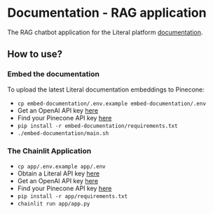 # Documentation - RAG application

The RAG chatbot application for the Literal platform [documentation](https://docs.getliteral.ai/introduction).

## How to use?

### Embed the documentation

To upload the latest Literal documentation embeddings to Pinecone:

- `cp embed-documentation/.env.example embed-documentation/.env`
- Get an OpenAI API key [here](https://platform.openai.com/docs/quickstart/step-2-setup-your-api-key)
- Find your Pinecone API key [here](https://docs.pinecone.io/docs/authentication#finding-your-pinecone-api-key)
- `pip install -r embed-documentation/requirements.txt`
- `./embed-documentation/main.sh`

### The Chainlit Application

- `cp app/.env.example app/.env`
- Obtain a Literal API key [here](https://docs.getliteral.ai/get-started/installation#how-to-get-my-api-key)
- Get an OpenAI API key [here](https://platform.openai.com/docs/quickstart/step-2-setup-your-api-key)
- Find your Pinecone API key [here](https://docs.pinecone.io/docs/authentication#finding-your-pinecone-api-key)
- `pip install -r app/requirements.txt`
- `chainlit run app/app.py`

